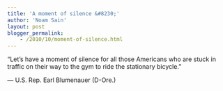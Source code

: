 ```yaml
---
title: 'A moment of silence &#8230;'
author: 'Noam Sain'
layout: post
blogger_permalink:
    - /2010/10/moment-of-silence.html
---
```


“Let’s have a moment of silence for all those Americans who are stuck in traffic on their way to the gym to ride the stationary bicycle.”

— U.S. Rep. Earl Blumenauer (D-Ore.)